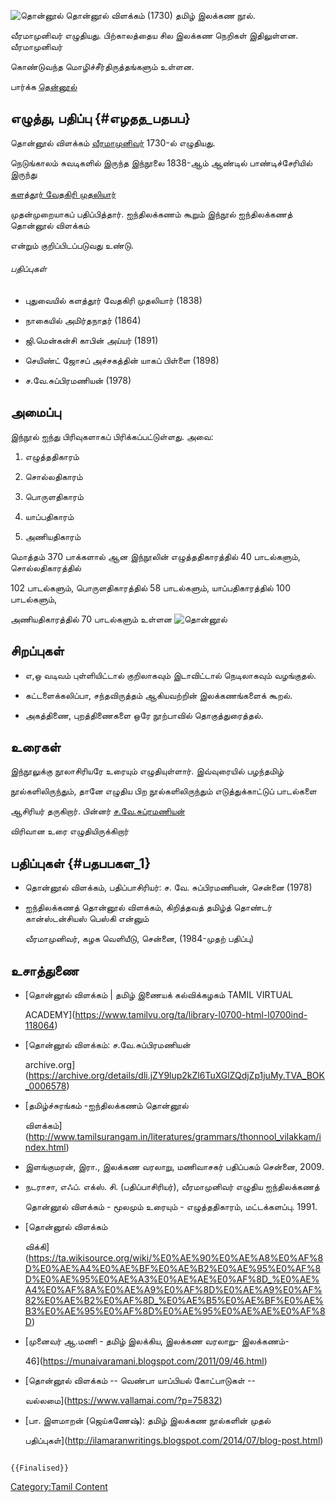 ![தொன்னூல்](தொன்னூல்2.png "தொன்னூல்") தொன்னூல் விளக்கம் (1730) தமிழ் இலக்கண நூல்.
வீரமாமுனிவர் எழுதியது. பிற்காலத்தைய சில இலக்கண நெறிகள் இதிலுள்ளன. வீரமாமுனிவர்
கொண்டுவந்த மொழிச்சீர்திருத்தங்களும் உள்ளன.

பார்க்க [தென்னூல்](தென்னூல் "wikilink")

## எழுத்து, பதிப்பு {#எழதத_பதபப}

தொன்னூல் விளக்கம் [வீரமாமுனிவர்](வீரமாமுனிவர் "wikilink") 1730-ல் எழுதியது.
நெடுங்காலம் சுவடிகளில் இருந்த இந்நூலை 1838-ஆம் ஆண்டில் பாண்டிச்சேரியில் இருந்து
[களத்தூர் வேதகிரி முதலியார்](களத்தூர்_வேதகிரி_முதலியார் "wikilink")
முதன்முறையாகப் பதிப்பித்தார். ஐந்திலக்கணம் கூறும் இந்நூல் ஐந்திலக்கணத் தொன்னூல் விளக்கம்
என்றும் குறிப்பிடப்படுவது உண்டு.

###### பதிப்புகள்

-   புதுவையில் களத்தூர் வேதகிரி முதலியார் (1838)
-   நாகையில் அமிர்தநாதர் (1864)
-   ஜி.மென்கன்சி காபின் அய்யர் (1891)
-   செயிண்ட் ஜோசப் அச்சகத்தின் யாகப் பிள்ளை (1898)
-   ச.வே.சுப்பிரமணியன் (1978)

## அமைப்பு

இந்நூல் ஐந்து பிரிவுகளாகப் பிரிக்கப்பட்டுள்ளது. அவை:

1.  எழுத்ததிகாரம்
2.  சொல்லதிகாரம்
3.  பொருளதிகாரம்
4.  யாப்பதிகாரம்
5.  அணியதிகாரம்

மொத்தம் 370 பாக்களால் ஆன இந்நூலின் எழுத்ததிகாரத்தில் 40 பாடல்களும், சொல்லதிகாரத்தில்
102 பாடல்களும், பொருளதிகாரத்தில் 58 பாடல்களும், யாப்பதிகாரத்தில் 100 பாடல்களும்,
அணியதிகாரத்தில் 70 பாடல்களும் உள்ளன ![தொன்னூல்](தொன்னூல்.jpg "தொன்னூல்")

## சிறப்புகள்

-   எ,ஒ வடிவம் புள்ளியிட்டால் குறிலாகவும் இடாவிட்டால் நெடிலாகவும் வழங்குதல்.
-   கட்டளைக்கலிப்பா, சந்தவிருத்தம் ஆகியவற்றின் இலக்கணங்களைக் கூறல்.
-   அகத்திணை, புறத்திணைகளை ஒரே நூற்பாவில் தொகுத்துரைத்தல்.

## உரைகள்

இந்நூலுக்கு நூலாசிரியரே உரையும் எழுதியுள்ளார். இவ்வுரையில் பழந்தமிழ்
நூல்களிலிருந்தும், தானே எழுதிய பிற நூல்களிலிருந்தும் எடுத்துக்காட்டுப் பாடல்களை
ஆசிரியர் தருகிறார். பின்னர் [ச.வே.சுப்ரமணியன்](ச.வே.சுப்ரமணியன் "wikilink")
விரிவான உரை எழுதியிருக்கிறார்

## பதிப்புகள் {#பதபபகள_1}

-   தொன்னூல் விளக்கம், பதிப்பாசிரியர்: ச. வே. சுப்பிரமணியன், சென்னை (1978)
-   ஐந்திலக்கணத் தொன்னூல் விளக்கம், கிறித்தவத் தமிழ்த் தொண்டர் கான்ஸ்டன்சியஸ் பெஸ்கி என்னும்
    வீரமாமுனிவர், கழக வெளியீடு, சென்னை, (1984-முதற் பதிப்பு)

## உசாத்துணை

-   [தொன்னூல் விளக்கம் \| தமிழ் இணையக் கல்விக்கழகம் TAMIL VIRTUAL
    ACADEMY](https://www.tamilvu.org/ta/library-l0700-html-l0700ind-118064)
-   [தொன்னூல் விளக்கம்: ச.வே.சுப்பிரமணியன்
    archive.org](https://archive.org/details/dli.jZY9lup2kZl6TuXGlZQdjZp1juMy.TVA_BOK_0006578)
-   [தமிழ்ச்சுரங்கம் -ஐந்திலக்கணம் தொன்னூல்
    விளக்கம்](http://www.tamilsurangam.in/literatures/grammars/thonnool_vilakkam/index.html)
-   இளங்குமரன், இரா., இலக்கண வரலாறு, மணிவாசகர் பதிப்பகம் சென்னை, 2009.
-   நடராசா, எஃப். எக்ஸ். சி. (பதிப்பாசிரியர்), வீரமாமுனிவர் எழுதிய ஐந்திலக்கணத்
    தொன்னூல் விளக்கம் - மூலமும் உரையும் - எழுத்ததிகாரம், மட்டக்களப்பு. 1991.
-   [தொன்னூல் விளக்கம்
    விக்கி](https://ta.wikisource.org/wiki/%E0%AE%90%E0%AE%A8%E0%AF%8D%E0%AE%A4%E0%AE%BF%E0%AE%B2%E0%AE%95%E0%AF%8D%E0%AE%95%E0%AE%A3%E0%AE%AE%E0%AF%8D_%E0%AE%A4%E0%AF%8A%E0%AE%A9%E0%AF%8D%E0%AE%A9%E0%AF%82%E0%AE%B2%E0%AF%8D_%E0%AE%B5%E0%AE%BF%E0%AE%B3%E0%AE%95%E0%AF%8D%E0%AE%95%E0%AE%AE%E0%AF%8D)
-   [முனைவர் ஆ.மணி - தமிழ் இலக்கிய, இலக்கண வரலாறு- இலக்கணம்-
    46](https://munaivaramani.blogspot.com/2011/09/46.html)
-   [தொன்னூல் விளக்கம் -- வெண்பா யாப்பியல் கோட்பாடுகள் --
    வல்லமை](https://www.vallamai.com/?p=75832)
-   [பா. இளமாறன் (ஜெய்கணேஷ்): தமிழ் இலக்கண நூல்களின் முதல்
    பதிப்புகள்](http://ilamaranwritings.blogspot.com/2014/07/blog-post.html)

```{=mediawiki}
{{Finalised}}
```
[Category:Tamil Content](Category:Tamil_Content "wikilink")
